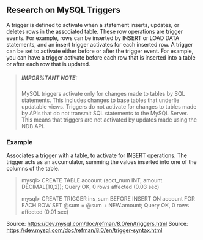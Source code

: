 ## Research on MySQL Triggers

A trigger is defined to activate when a statement inserts, updates, or deletes rows in the associated table. These row operations are trigger events. For example, rows can be inserted by INSERT or LOAD DATA statements, and an insert trigger activates for each inserted row. A trigger can be set to activate either before or after the trigger event. For example, you can have a trigger activate before each row that is inserted into a table or after each row that is updated.

> ##### IMPOR%TANT NOTE:
> MySQL triggers activate only for changes made to tables by SQL statements. This includes changes to base tables that underlie updatable views. Triggers do not activate for changes to tables made by APIs that do not transmit SQL statements to the MySQL Server. This means that triggers are not activated by updates made using the NDB API.

### Example
Associates a trigger with a table, to activate for INSERT operations. 
The trigger acts as an accumulator, summing the values inserted into one of the columns of the table.

> mysql> CREATE TABLE account (acct_num INT, amount DECIMAL(10,2));
> Query OK, 0 rows affected (0.03 sec)
> 
> mysql> CREATE TRIGGER ins_sum BEFORE INSERT ON account
>        FOR EACH ROW SET @sum = @sum + NEW.amount;
> Query OK, 0 rows affected (0.01 sec)

Source: https://dev.mysql.com/doc/refman/8.0/en/triggers.html
Source: https://dev.mysql.com/doc/refman/8.0/en/trigger-syntax.html